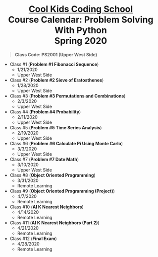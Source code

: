 # <center>[**Cool Kids Coding School**](http://www.coolkidscodingschool.com)<br>Course Calendar: **Problem Solving With Python**<br>  Spring 2020

> **Class Code: PS2001 (Upper West Side)**

+ Class #1 (**Problem #1 Fibonacci Sequence**)
  + 1/21/2020
  + Upper West Side
+ Class #2 (**Problem #2 Sieve of Eratosthenes**)
  + 1/28/2020 
  + Upper West Side
+ Class #3 (**Problem #3 Permutations and Combinations**)
  + 2/3/2020
  + Upper West Side
+ Class #4 (**Problem #4 Probability**)
  + 2/11/2020
  + Upper West Side
+ Class #5 (**Problem #5 Time Series Analysis**)
  + 2/19/2020
  + Upper West Side
+ Class #6 (**Problem #6 Calculate Pi Using Monte Carlo**)
  + 3/3/2020
  + Upper West Side
+ Class #7 (**Problem #7 Date Math**)
  + 3/10/2020
  + Upper West Side
+ Class #8 (**Object Oriented Programming**)
  + 3/31/2020
  + Remote Learning
+ Class #9 (**Object Oriented Programming (Project)**)
  + 4/7/2020
  + Remote Learning
+ Class #10 (**AI K Nearest Neighbors**)
  + 4/14/2020
  + Remote Learning
+ Class #11 (**AI K Nearest Neighbors (Part 2)**)
  + 4/21/2020
  + Remote Learning
+ Class #12 (**Final Exam**)
  + 4/28/2020
  + Remote Learning

